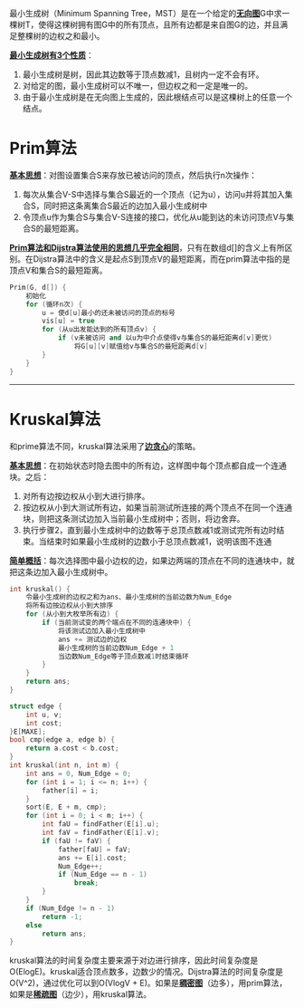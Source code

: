 最小生成树（Minimum Spanning Tree，MST）是在一个给定的<u>**无向图**</u>G中求一棵树T，使得这棵树拥有图G中的所有顶点，且所有边都是来自图G的边，并且满足整棵树的边权之和最小。

<u>**最小生成树有3个性质**</u>：

1. 最小生成树是树，因此其边数等于顶点数减1，且树内一定不会有环。
2. 对给定的图，最小生成树可以不唯一，但边权之和一定是唯一的。
3. 由于最小生成树是在无向图上生成的，因此根结点可以是这棵树上的任意一个结点。

# Prim算法

<u>**基本思想**</u>：对图设置集合S来存放已被访问的顶点，然后执行n次操作：

1. 每次从集合V-S中选择与集合S最近的一个顶点（记为u），访问u并将其加入集合S，同时把这条离集合S最近的边加入最小生成树中
2. 令顶点u作为集合S与集合V-S连接的接口，优化从u能到达的未访问顶点V与集合S的最短距离。

<u>**Prim算法和Dijstra算法使用的思想几乎完全相同**</u>，只有在数组d[]的含义上有所区别。在Dijstra算法中的含义是起点S到顶点V的最短距离，而在prim算法中指的是顶点V和集合S的最短距离。

```c++
Prim(G, d[]) {
	初始化
	for (循环n次) {
		u = 使d[u]最小的还未被访问的顶点的标号
		vis[u] = true
		for (从u出发能达到的所有顶点v) {
			if (v未被访问 and 以u为中介点使得v与集合S的最短距离d[v]更优)
				将G[u][v]赋值给v与集合S的最短距离d[v]
		}
	}
}
```

------

# Kruskal算法

和prime算法不同，kruskal算法采用了<u>**边贪心**</u>的策略。

<u>**基本思想**</u>：在初始状态时隐去图中的所有边，这样图中每个顶点都自成一个连通块。之后：

1. 对所有边按边权从小到大进行排序。
2. 按边权从小到大测试所有边，如果当前测试所连接的两个顶点不在同一个连通块，则把这条测试边加入当前最小生成树中；否则，将边舍弃。
3. 执行步骤2，直到最小生成树中的边数等于总顶点数减1或测试完所有边时结束。当结束时如果最小生成树的边数小于总顶点数减1，说明该图不连通

<u>**简单概括**</u>：每次选择图中最小边权的边，如果边两端的顶点在不同的连通块中，就把这条边加入最小生成树中。

```c++
int kruskal() {
    令最小生成树的边权之和为ans、最小生成树的当前边数为Num_Edge
    将所有边按边权从小到大排序
    for (从小到大枚举所有边) {
        if (当前测试变的两个端点在不同的连通块中) {
            将该测试边加入最小生成树中
            ans += 测试边的边权
            最小生成树的当前边数Num_Edge + 1
            当边数Num_Edge等于顶点数减1时结束循环
        }
    }
    return ans;
}
```

```c++
struct edge {
    int u, v;
    int cost;
}E[MAXE];
bool cmp(edge a, edge b) {
    return a.cost < b.cost;
}
int kruskal(int n, int m) {
    int ans = 0, Num_Edge = 0;
    for (int i = 1; i <= n; i++) {
        father[i] = i;
    }
    sort(E, E + m, cmp);
    for (int i = 0; i < m; i++) {
        int faU = findFather(E[i].u);
        int faV = findFather(E[i].v);
        if (faU != faV) {
            father[faU] = faV;
            ans += E[i].cost;
            Num_Edge++;
            if (Num_Edge == n - 1) 
                break;
        }
    }
    if (Num_Edge != n - 1)
        return -1;
    else 
        return ans;
}
```

kruskal算法的时间复杂度主要来源于对边进行排序，因此时间复杂度是O(ElogE)。kruskal适合顶点数多，边数少的情况。Dijstra算法的时间复杂度是O(V^2)，通过优化可以到O(VlogV + E)。如果是<u>**稠密图**</u>（边多），用prim算法，如果是<u>**稀疏图**</u>（边少），用kruskal算法。
